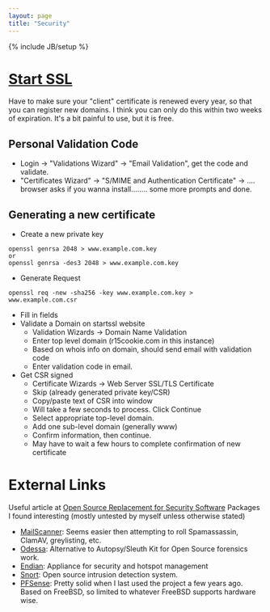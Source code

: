 ```yaml
---
layout: page
title: "Security"
---
```

{% include JB/setup %}


# [Start SSL](http://www.startssl.com/?app=0)

Have to make sure your "client" certificate is renewed every year, so that you can register new domains.  I think you can only do this within two weeks of expiration.  It's a bit painful to use, but it is free.


## Personal Validation Code

  * Login -> "Validations Wizard" -> "Email Validation", get the code and validate.
  * "Certificates Wizard" -> "S/MIME and Authentication Certificate" -> .... browser asks if you wanna install........ some more prompts and done.


## Generating a new certificate

  - Create a new private key 

```
openssl genrsa 2048 > www.example.com.key
or 
openssl genrsa -des3 2048 > www.example.com.key
```

  - Generate Request 

```
openssl req -new -sha256 -key www.example.com.key > www.example.com.csr
```

  - Fill in fields
  - Validate a Domain on startssl website
    - Validation Wizards -> Domain Name Validation
    - Enter top level domain (r15cookie.com in this instance)
    - Based on whois info on domain, should send email with validation code
    - Enter validation code in email.
  - Get CSR signed
    - Certificate Wizards -> Web Server SSL/TLS Certificate
    - Skip (already generated private key/CSR)
    - Copy/paste text of CSR into window
    - Will take a few seconds to process.  Click Continue
    - Select appropriate top-level domain. 
    - Add one sub-level domain (generally www)
    - Confirm information, then continue.
    - May have to wait a few hours to complete confirmation of new certificate

# External Links 

Useful article at [Open Source Replacement for Security Software](http://www.datamation.com/security/65-open-source-replacements-for-security-software-1.html)  Packages I found interesting (mostly untested by myself unless otherwise stated)

  * [MailScanner](http://www.mailscanner.info/):  Seems easier then attempting to roll Spamassassin, ClamAV, greylisting, etc.
  * [Odessa](http://odessa.sourceforge.net/): Alternative to Autopsy/Sleuth Kit for Open Source forensics work.
  * [Endian](http://www.endian.com): Appliance for security and hotspot management
  * [Snort](https://www.snort.org/): Open source intrusion detection system.
  * [PFSense](https://www.pfsense.org/):  Pretty solid when I last used the project a few years ago.  Based on FreeBSD, so limited to whatever FreeBSD supports hardware wise.
